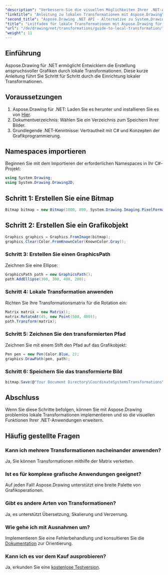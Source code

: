 ```yaml
---
"description": "Verbessern Sie die visuellen Möglichkeiten Ihrer .NET-Anwendung mit lokalen Transformationen mithilfe von Aspose.Drawing. Dieses umfassende Tutorial führt Sie durch den Prozess der Erstellung beeindruckender Grafiken durch die Anwendung von Transformationsmatrizen."
"linktitle": "Anleitung zu lokalen Transformationen mit Aspose.Drawing"
"second_title": "Aspose.Drawing .NET API - Alternative zu System.Drawing.Common"
"title": "Leitfaden für lokale Transformationen mit Aspose.Drawing für .NET"
"url": "/de/drawing/net/transformations/guide-to-local-transformation/"
"weight": 11
---
```


## Einführung

Aspose.Drawing für .NET ermöglicht Entwicklern die Erstellung anspruchsvoller Grafiken durch lokale Transformationen. Diese kurze Anleitung führt Sie Schritt für Schritt durch die Einrichtung lokaler Transformationen.

## Voraussetzungen

1. Aspose.Drawing für .NET: Laden Sie es herunter und installieren Sie es von [Hier](https://releases.aspose.com/drawing/net/).
2. Dokumentverzeichnis: Wählen Sie ein Verzeichnis zum Speichern Ihrer Bilder.
3. Grundlegende .NET-Kenntnisse: Vertrautheit mit C# und Konzepten der Grafikprogrammierung.

## Namespaces importieren

Beginnen Sie mit dem Importieren der erforderlichen Namespaces in Ihr C#-Projekt:

```csharp
using System.Drawing;
using System.Drawing.Drawing2D;
```

## Schritt 1: Erstellen Sie eine Bitmap

```csharp
Bitmap bitmap = new Bitmap(1000, 800, System.Drawing.Imaging.PixelFormat.Format32bppPArgb);
```

## Schritt 2: Erstellen Sie ein Grafikobjekt

```csharp
Graphics graphics = Graphics.FromImage(bitmap);
graphics.Clear(Color.FromKnownColor(KnownColor.Gray));
```

### Schritt 3: Erstellen Sie einen GraphicsPath

Zeichnen Sie eine Ellipse:

```csharp
GraphicsPath path = new GraphicsPath();
path.AddEllipse(300, 300, 400, 200);
```

### Schritt 4: Lokale Transformation anwenden

Richten Sie Ihre Transformationsmatrix für die Rotation ein:

```csharp
Matrix matrix = new Matrix();
matrix.RotateAt(45, new Point(500, 400));
path.Transform(matrix);
```

### Schritt 5: Zeichnen Sie den transformierten Pfad

Zeichnen Sie mit einem Stift den Pfad auf das Grafikobjekt:

```csharp
Pen pen = new Pen(Color.Blue, 2);
graphics.DrawPath(pen, path);
```

### Schritt 6: Speichern Sie das transformierte Bild

```csharp
bitmap.Save(@"Your Document Directory\CoordinateSystemsTransformations\LocalTransformation_out.png");
```

## Abschluss

Wenn Sie diese Schritte befolgen, können Sie mit Aspose.Drawing problemlos lokale Transformationen implementieren und so die visuellen Funktionen Ihrer .NET-Anwendungen erweitern.

## Häufig gestellte Fragen

### Kann ich mehrere Transformationen nacheinander anwenden?  
Ja, Sie können Transformationen mithilfe der Matrix verketten.

### Ist es für komplexe grafische Anwendungen geeignet?  
Auf jeden Fall! Aspose.Drawing unterstützt eine breite Palette von Grafikoperationen.

### Gibt es andere Arten von Transformationen?  
Ja, es unterstützt Übersetzung, Skalierung und Verzerrung.

### Wie gehe ich mit Ausnahmen um?  
Implementieren Sie eine Fehlerbehandlung und konsultieren Sie die [Dokumentation](https://reference.aspose.com/drawing/net/) zur Orientierung.

### Kann ich es vor dem Kauf ausprobieren?  
Ja, erkunden Sie eine [kostenlose Testversion](https://releases.aspose.com/).